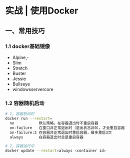 # 实战 | 使用Docker

## 一、常用技巧

### 1.1 docker基础镜像

- Alpine,-
- Slim
- Stretch
- Buster
- Jessie
- Bullseye
- windowsservercore



### 1.2  容器随机启动

```bash
# 1，容器启动时
docker run --restart=
  no           默认策略，在容器退出时不重启容器
  on-failure   在窗口非正常退出时（退出状态非0），才会重启容器
  on-failure:3 在容器非正常退出时重启容器，最多重启3次
  always       在容器退出时总是重启容器

# 2，容器运行中
docker update --restart=always <container id>

```



